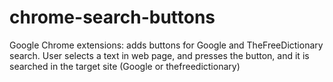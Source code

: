 chrome-search-buttons
=====================

Google Chrome extensions: adds buttons for Google and TheFreeDictionary search. User selects a text in web page, and presses the button, and it is searched in the target site (Google or thefreedictionary)
